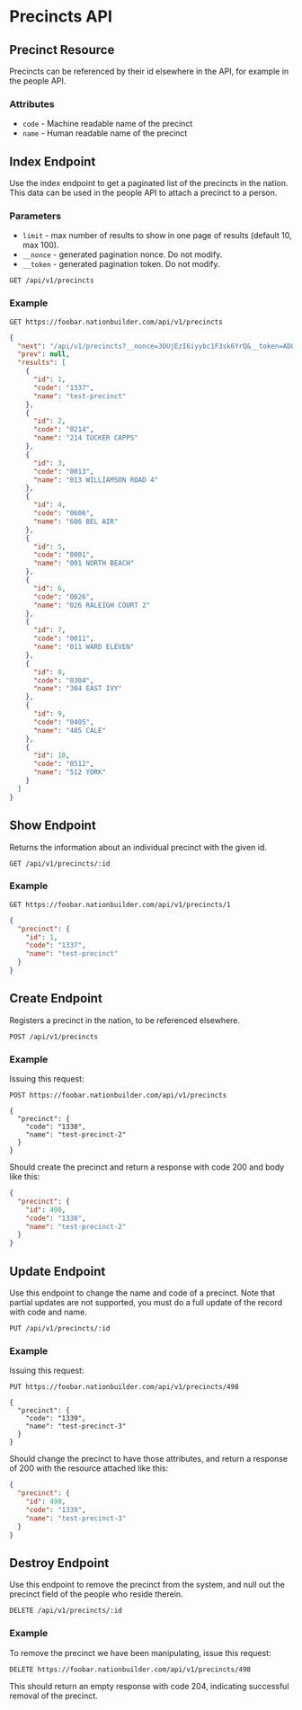 Precincts API
=============

Precinct Resource
-----------------
Precincts can be referenced by their id elsewhere in the API, for example in the
people API.

### Attributes
* `code` - Machine readable name of the precinct
* `name` - Human readable name of the precinct

Index Endpoint
--------------

Use the index endpoint to get a paginated list of the precincts in the nation.
This data can be used in the people API to attach a precinct to a person.

### Parameters
* `limit` - max number of results to show in one page of results (default 10, max 100).
* `__nonce` - generated pagination nonce. Do not modify.
* `__token` - generated pagination token. Do not modify.

```
GET /api/v1/precincts
```

### Example

```
GET https://foobar.nationbuilder.com/api/v1/precincts
```

```json
{
  "next": "/api/v1/precincts?__nonce=3OUjEzI6iyybc1F3sk6YrQ&__token=ADGvBW9wM69kUiss1KqTIyVeQ5M6OwiL6ttexRFnHK9m",
  "prev": null,
  "results": [
    {
      "id": 1,
      "code": "1337",
      "name": "test-precinct"
    },
    {
      "id": 2,
      "code": "0214",
      "name": "214 TUCKER CAPPS"
    },
    {
      "id": 3,
      "code": "0013",
      "name": "013 WILLIAMSON ROAD 4"
    },
    {
      "id": 4,
      "code": "0606",
      "name": "606 BEL AIR"
    },
    {
      "id": 5,
      "code": "0001",
      "name": "001 NORTH BEACH"
    },
    {
      "id": 6,
      "code": "0026",
      "name": "026 RALEIGH COURT 2"
    },
    {
      "id": 7,
      "code": "0011",
      "name": "011 WARD ELEVEN"
    },
    {
      "id": 8,
      "code": "0304",
      "name": "304 EAST IVY"
    },
    {
      "id": 9,
      "code": "0405",
      "name": "405 CALE"
    },
    {
      "id": 10,
      "code": "0512",
      "name": "512 YORK"
    }
  ]
}
```

Show Endpoint
-------------

Returns the information about an individual precinct with the given id.

```
GET /api/v1/precincts/:id
```

### Example

```
GET https://foobar.nationbuilder.com/api/v1/precincts/1
```

```json
{
  "precinct": {
    "id": 1,
    "code": "1337",
    "name": "test-precinct"
  }
}
```

Create Endpoint
---------------

Registers a precinct in the nation, to be referenced elsewhere.

```
POST /api/v1/precincts
```

### Example

Issuing this request:

```
POST https://foobar.nationbuilder.com/api/v1/precincts

{
  "precinct": {
    "code": "1338",
    "name": "test-precinct-2"
  }
}
```

Should create the precinct and return a response with code 200 and body like this:

```json
{
  "precinct": {
    "id": 498,
    "code": "1338",
    "name": "test-precinct-2"
  }
}
```

Update Endpoint
---------------

Use this endpoint to change the name and code of a precinct.  Note that partial
updates are not supported, you must do a full update of the record with code
and name.

```
PUT /api/v1/precincts/:id
```

### Example

Issuing this request:

```
PUT https://foobar.nationbuilder.com/api/v1/precincts/498

{
  "precinct": {
    "code": "1339",
    "name": "test-precinct-3"
  }
}
```

Should change the precinct to have those attributes, and return a response of
200 with the resource attached like this:

```json
{
  "precinct": {
    "id": 498,
    "code": "1339",
    "name": "test-precinct-3"
  }
}
```

Destroy Endpoint
----------------

Use this endpoint to remove the precinct from the system, and null out the
precinct field of the people who reside therein.

```
DELETE /api/v1/precincts/:id
```

### Example

To remove the precinct we have been manipulating, issue this request:

```
DELETE https://foobar.nationbuilder.com/api/v1/precincts/498
```

This should return an empty response with code 204, indicating successful
removal of the precinct.
